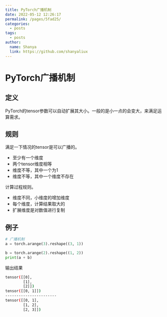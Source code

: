 ```yaml
---
title: PyTorch广播机制
date: 2022-05-12 12:26:17
permalink: /pages/5fad25/
categories:
  - posts
tags:
  - posts
author: 
  name: Shanya
  link: https://github.com/shanyaliux
---
```

# PyTorch广播机制

## 定义

PyTorch的tensor参数可以自动扩展其大小。一般的是小一点的会变大，来满足运算需求。

## 规则

满足一下情况的tensor是可以广播的。

- 至少有一个维度
- 两个tensor维度相等
- 维度不等，其中一个为1
- 维度不等，其中一个维度不存在

计算过程规则。

- 维度不同，小维度的增加维度
- 每个维度，计算结果取大的
- 扩展维度是对数值进行复制

## 例子

```python
# 广播机制
a = torch.arange(3).reshape((3, 1))

b = torch.arange(2).reshape((1, 2))
print(a + b)
```

输出结果

```bash
tensor([[0],
        [1],
        [2]])
tensor([[0, 1]])
-----------------------
tensor([[0, 1],
        [1, 2],
        [2, 3]])
```


